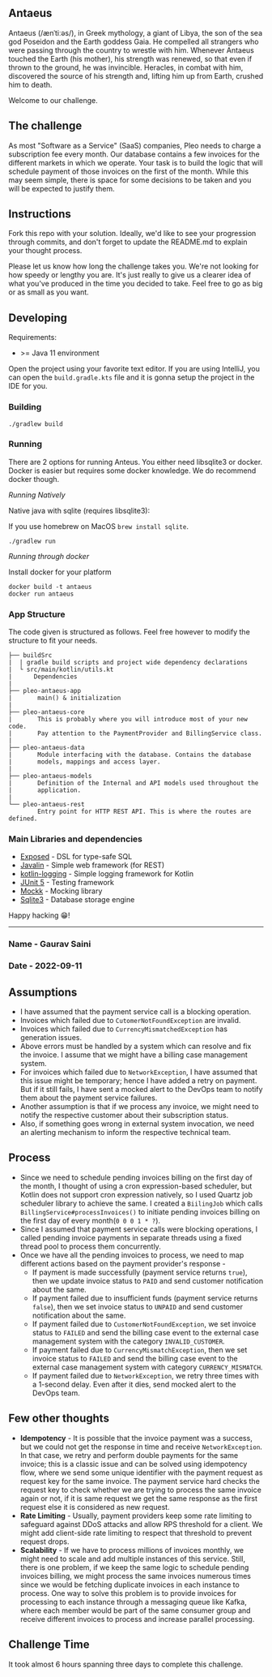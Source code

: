 ## Antaeus

Antaeus (/ænˈtiːəs/), in Greek mythology, a giant of Libya, the son of the sea god Poseidon and the Earth goddess Gaia. He compelled all strangers who were passing through the country to wrestle with him. Whenever Antaeus touched the Earth (his mother), his strength was renewed, so that even if thrown to the ground, he was invincible. Heracles, in combat with him, discovered the source of his strength and, lifting him up from Earth, crushed him to death.

Welcome to our challenge.

## The challenge

As most "Software as a Service" (SaaS) companies, Pleo needs to charge a subscription fee every month. Our database contains a few invoices for the different markets in which we operate. Your task is to build the logic that will schedule payment of those invoices on the first of the month. While this may seem simple, there is space for some decisions to be taken and you will be expected to justify them.

## Instructions

Fork this repo with your solution. Ideally, we'd like to see your progression through commits, and don't forget to update the README.md to explain your thought process.

Please let us know how long the challenge takes you. We're not looking for how speedy or lengthy you are. It's just really to give us a clearer idea of what you've produced in the time you decided to take. Feel free to go as big or as small as you want.

## Developing

Requirements:
- \>= Java 11 environment

Open the project using your favorite text editor. If you are using IntelliJ, you can open the `build.gradle.kts` file and it is gonna setup the project in the IDE for you.

### Building

```
./gradlew build
```

### Running

There are 2 options for running Anteus. You either need libsqlite3 or docker. Docker is easier but requires some docker knowledge. We do recommend docker though.

*Running Natively*

Native java with sqlite (requires libsqlite3):

If you use homebrew on MacOS `brew install sqlite`.

```
./gradlew run
```

*Running through docker*

Install docker for your platform

```
docker build -t antaeus
docker run antaeus
```

### App Structure
The code given is structured as follows. Feel free however to modify the structure to fit your needs.
```
├── buildSrc
|  | gradle build scripts and project wide dependency declarations
|  └ src/main/kotlin/utils.kt 
|      Dependencies
|
├── pleo-antaeus-app
|       main() & initialization
|
├── pleo-antaeus-core
|       This is probably where you will introduce most of your new code.
|       Pay attention to the PaymentProvider and BillingService class.
|
├── pleo-antaeus-data
|       Module interfacing with the database. Contains the database 
|       models, mappings and access layer.
|
├── pleo-antaeus-models
|       Definition of the Internal and API models used throughout the
|       application.
|
└── pleo-antaeus-rest
        Entry point for HTTP REST API. This is where the routes are defined.
```

### Main Libraries and dependencies
* [Exposed](https://github.com/JetBrains/Exposed) - DSL for type-safe SQL
* [Javalin](https://javalin.io/) - Simple web framework (for REST)
* [kotlin-logging](https://github.com/MicroUtils/kotlin-logging) - Simple logging framework for Kotlin
* [JUnit 5](https://junit.org/junit5/) - Testing framework
* [Mockk](https://mockk.io/) - Mocking library
* [Sqlite3](https://sqlite.org/index.html) - Database storage engine

Happy hacking 😁!

---

### Name - Gaurav Saini
### Date - 2022-09-11

## Assumptions
- I have assumed that the payment service call is a blocking operation.
- Invoices which failed due to `CutomerNotFoundException` are invalid.
- Invoices which failed due to `CurrencyMismatchedException` has generation issues.
- Above errors must be handled by a system which can resolve and fix the invoice. I assume that we might have a billing case management system.
- For invoices which failed due to `NetworkException`, I have assumed that this issue might be temporary; hence I have added a retry on payment. But if it still fails, I have sent a mocked alert to the DevOps team to notify them about the payment service failures.
- Another assumption is that if we process any invoice, we might need to notify the respective customer about their subscription status.
- Also, if something goes wrong in external system invocation, we need an alerting mechanism to inform the respective technical team.

## Process
- Since we need to schedule pending invoices billing on the first day of the month, I thought of using a cron expression-based scheduler, but Kotlin does not support cron expression natively, so I used Quartz job scheduler library to achieve the same. I created a `BiilingJob` which calls `BillingService#processInvoices()` to initiate pending invoices billing on the first day of every month(`0 0 0 1 * ?`).
- Since I assumed that payment service calls were blocking operations, I called pending invoice payments in separate threads using a fixed thread pool to process them concurrently.
- Once we have all the pending invoices to process, we need to map different actions based on the payment provider's response -
  - If payment is made successfully (payment service returns `true`), then we update invoice status to `PAID` and send customer notification about the same.
  - If payment failed due to insufficient funds (payment service returns `false`), then we set invoice status to `UNPAID` and send customer notification about the same.
  - If payment failed due to `CustomerNotFoundException`, we set invoice status to `FAILED` and send the billing case event to the external case management system with the category `INVALID_CUSTOMER`.
  - If payment failed due to `CurrencyMismatchException`, then we set invoice status to `FAILED` and send the billing case event to the external case management system with category `CURRENCY_MISMATCH`.
  - If payment failed due to `NetworkException`, we retry three times with a 1-second delay. Even after it dies, send mocked alert to the DevOps team.


## Few other thoughts
- **Idempotency** - It is possible that the invoice payment was a success, but we could not get the response in time and receive `NetworkException`. In that case, we retry and perform double payments for the same invoice; this is a classic issue and can be solved using idempotency flow, where we send some unique identifier with the payment request as request key for the same invoice. The payment service hard checks the request key to check whether we are trying to process the same invoice again or not, if it is same request we get the same response as the first request else it is considered as new request.
- **Rate Limiting** - Usually, payment providers keep some rate limiting to safeguard against DDoS attacks and allow RPS threshold for a client. We might add client-side rate limiting to respect that threshold to prevent request drops.
- **Scalability** - If we have to process millions of invoices monthly, we might need to scale and add multiple instances of this service. Still, there is one problem, if we keep the same logic to schedule pending invoices billing, we might process the same invoices numerous times since we would be fetching duplicate invoices in each instance to process. One way to solve this problem is to provide invoices for processing to each instance through a messaging queue like Kafka, where each member would be part of the same consumer group and receive different invoices to process and increase parallel processing.

## Challenge Time
It took almost 6 hours spanning three days to complete this challenge.